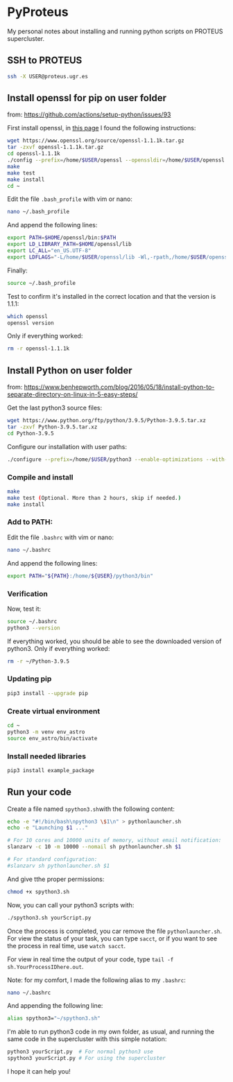 # PyProteus
My personal notes about installing and running python scripts on PROTEUS supercluster.


## SSH to PROTEUS
```bash
ssh -X USER@proteus.ugr.es
```
## Install openssl for pip on user folder
from: https://github.com/actions/setup-python/issues/93

First install openssl, in [this page](https://help.dreamhost.com/hc/en-us/articles/360001435926-Installing-OpenSSL-locally-under-your-username) I found the following instructions:

```bash
wget https://www.openssl.org/source/openssl-1.1.1k.tar.gz
tar -zxvf openssl-1.1.1k.tar.gz
cd openssl-1.1.1k
./config --prefix=/home/$USER/openssl --openssldir=/home/$USER/openssl no-ssl2
make
make test
make install
cd ~
```

Edit the file `.bash_profile` with vim or nano:

```bash
nano ~/.bash_profile
```

And append the following lines:

```bash
export PATH=$HOME/openssl/bin:$PATH
export LD_LIBRARY_PATH=$HOME/openssl/lib
export LC_ALL="en_US.UTF-8"
export LDFLAGS="-L/home/$USER/openssl/lib -Wl,-rpath,/home/$USER/openssl/lib"
```

Finally:

```bash
source ~/.bash_profile
```

Test to confirm it's installed in the correct location and that the version is 1.1.1:

```bash
which openssl
openssl version
```

Only if everything worked:
```bash
rm -r openssl-1.1.1k
```

## Install Python on user folder
from: https://www.benhepworth.com/blog/2016/05/18/install-python-to-separate-directory-on-linux-in-5-easy-steps/

Get the last python3 source files:
```bash
wget https://www.python.org/ftp/python/3.9.5/Python-3.9.5.tar.xz
tar -zxvf Python-3.9.5.tar.xz
cd Python-3.9.5
```

Configure our installation with user paths:
```bash
./configure --prefix=/home/$USER/python3 --enable-optimizations --with-openssl=/home/$USER/openssl
```
### Compile and install
```bash
make
make test (Optional. More than 2 hours, skip if needed.)
make install
```

### Add to PATH:
Edit the file `.bashrc` with vim or nano:
```bash
nano ~/.bashrc
```

And append the following lines:

```bash
export PATH="${PATH}:/home/${USER}/python3/bin"
```

### Verification
Now, test it:

```bash
source ~/.bashrc
python3 --version
```

If everything worked, you should be able to see the downloaded version of python3.
Only if everything worked:
```bash
rm -r ~/Python-3.9.5
```

### Updating pip
```bash
pip3 install --upgrade pip
```


### Create virtual environment
```bash
cd ~
python3 -m venv env_astro
source env_astro/bin/activate
```

### Install needed libraries
```bash
pip3 install example_package
```

## Run your code
Create a file named `spython3.sh`with the following content:
```bash
echo -e "#!/bin/bash\npython3 \$1\n" > pythonlauncher.sh
echo -e "Launching $1 ..."

# For 10 cores and 10000 units of memory, without email notification:
slanzarv -c 10 -m 10000 --nomail sh pythonlauncher.sh $1

# For standard configuration:
#slanzarv sh pythonlauncher.sh $1
```

And give tthe proper permissions:
```bash
chmod +x spython3.sh
```


Now, you can call your python3 scripts with:
```bash
./spython3.sh yourScript.py
```

Once the process is completed, you car remove the file `pythonlauncher.sh`. For view the status of your task, you can type `sacct`, or if you want to see the process in real time, use `watch sacct`.

For view in real time the output of your code, type `tail -f sh.YourProcessIDhere.out`.

Note: for my comfort, I made the following alias to my `.bashrc`:
```bash
nano ~/.bashrc
```

And appending the following line:

```bash
alias spython3="~/spython3.sh"
```

I'm able to run python3 code in my own folder, as usual, and running the same code in the supercluster with this simple notation:
```bash
python3 yourScript.py  # For normal python3 use
spython3 yourScript.py # For using the supercluster
```

I hope it can help you!
